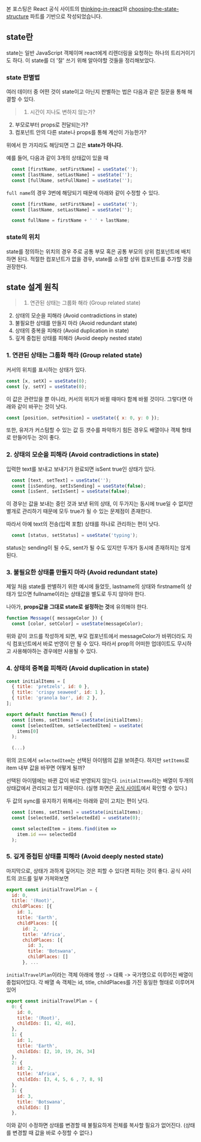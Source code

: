 본 포스팅은 React 공식 사이트의
[thinking-in-react](https://ko.react.dev/learn/thinking-in-react)와 [choosing-the-state-structure](https://ko.react.dev/learn/choosing-the-state-structure) 파트를 기반으로 작성되었습니다.

## state란
state는 일반 JavaScript 객체이며 react에게 리렌더링을 요청하는 하나의 트리거이기도 하다. 이 state를 더 '잘' 쓰기 위해 알아야할 것들을 정리해보았다.

### state 판별법

여러 데이터 중 어떤 것이 state이고 아닌지 판별하는 법은 다음과 같은 질문을 통해 해결할 수 있다.
>1. 시간이 지나도 변하지 않는가? 
2. 부모로부터 props로 전달되는가? 
3. 컴포넌트 안의 다른 state나 props를 통해 계산이 가능한가?

위에서 한 가지라도 해당되면 그 값은 **state가 아니다.**

예를 들어, 다음과 같이 3개의 상태값이 있을 때
```js
  const [firstName, setFirstName] = useState('');
  const [lastName, setLastName] = useState('');
  const [fullName, setFullName] = useState('');
```

`full name`의 경우
3번에 해당되기 때문에
아래와 같이 수정할 수 있다.
```js
  const [firstName, setFirstName] = useState('');
  const [lastName, setLastName] = useState('');

  const fullName = firstName + ' ' + lastName;
```

### state의 위치

state를 정의하는 위치의 경우 주로 공통 부모 혹은 공통 부모의 상위 컴포넌트에 배치하면 된다. 
적절한 컴포넌트가 없을 경우, state를 소유할 상위 컴포넌트를 추가할 것을 권장한다.


## state 설계 원칙

>1. 연관된 상태는 그룹화 해라 (Group related state) 
2. 상태의 모순을 피해라 (Avoid contradictions in state)
3. 불필요한 상태를 만들지 마라 (Avoid redundant state)
4. 상태의 중복을 피해라 (Avoid duplication in state)
5. 깊게 중첩된 상태를 피해라 (Avoid deeply nested state)

### 1. 연관된 상태는 그룹화 해라 (Group related state) 

커서의 위치를 표시하는 상태가 있다.
```js
const [x, setX] = useState(0);
const [y, setY] = useState(0);
```
이 값은 관련있을 뿐 아니라, 커서의 위치가 바뀔 때마다 함께 바뀔 것이다. 
그렇다면 아래와 같이 바꾸는 것이 낫다.
```js
const [position, setPosition] = useState({ x: 0, y: 0 });
```

또한, 유저가 커스텀할 수 있는 값 등 갯수를 파악하기 힘든 경우도 배열이나 객체 형태로 만들어두는 것이 좋다.


### 2. 상태의 모순을 피해라 (Avoid contradictions in state)

입력한 text를 보내고 보내기가 완료되면 isSent true인 상태가 있다.
```js
  const [text, setText] = useState('');
  const [isSending, setIsSending] = useState(false);
  const [isSent, setIsSent] = useState(false);
```
이 경우는 값을 보내는 중인 것과 보낸 뒤의 상태, 이 두가지는 동시에 true일 수 없지만 별개로 관리하기 때문에 모두 true가 될 수 있는 문제점이 존재한다.

따라서 아예 text의 전송(입력 포함) 상태를 하나로 관리하는 편이 낫다. 
```js
  const [status, setStatus] = useState('typing');
```
status는 sending이 될 수도, sent가 될 수도 있지만 두개가 동시에 존재하지는 않게 된다.


### 3. 불필요한 상태를 만들지 마라 (Avoid redundant state)

 제일 처음 state를 판별하기 위한 예시에 들었듯,
lastname의 상태와 firstname의 상태가 있으면 fullname이라는 상태값을 별도로 두지 않아야 한다.

나아가, **props값을 그대로 state로 설정하는 것**에 유의해야 한다.
```js
function Message({ messageColor }) {
  const [color, setColor] = useState(messageColor);
```

위와 같이 코드를 작성하게 되면, 부모 컴포넌트에서 messageColor가 바뀌더라도 자식 컴포넌트에서 바로 반영이 안 될 수 있다. 따라서 prop의 어떠한 업데이트도 무시하고 사용해야하는 경우에만 사용될 수 있다.


### 4. 상태의 중복을 피해라 (Avoid duplication in state)

```js
const initialItems = [
  { title: 'pretzels', id: 0 },
  { title: 'crispy seaweed', id: 1 },
  { title: 'granola bar', id: 2 },
];

export default function Menu() {
  const [items, setItems] = useState(initialItems);
  const [selectedItem, setSelectedItem] = useState(
    items[0]
  );
  
  (...)
```
위의 코드에서 `selectedItem`는 선택된 아이템의 값을 보여준다. 하지만 `setItems`로 item 내부 값을 바꾸면 어떻게 될까?

선택된 아이템에는 바뀐 값이 바로 반영되지 않는다. `initialItems`라는 배열이 두개의 상태값에서 관리되고 있기 때문이다.
(실행 화면은 [공식 사이트](https://ko.react.dev/learn/choosing-the-state-structure)에서 확인할 수 있다.)

두 값의 sync를 유지하기 위해서는 아래와 같이 고치는 편이 낫다.

```js
  const [items, setItems] = useState(initialItems);
  const [selectedId, setSelectedId] = useState(0);

  const selectedItem = items.find(item =>
    item.id === selectedId
  );
```


### 5. 깊게 중첩된 상태를 피해라 (Avoid deeply nested state)


 마지막으로, 상태가 과하게 깊어지는 것은 피할 수 있다면 피하는 것이 좋다.
공식 사이트의 코드를 일부 가져와보면

```js
export const initialTravelPlan = {
  id: 0,
  title: '(Root)',
  childPlaces: [{
    id: 1,
    title: 'Earth',
    childPlaces: [{
      id: 2,
      title: 'Africa',
      childPlaces: [{
        id: 3,
        title: 'Botswana',
        childPlaces: []
      }, ...
```

`initialTravelPlan`이라는 객체 아래에 행성 -> 대륙 -> 국가명으로 이루어진 배열이 중첩되어있다.
각 배열 속 객체는 id, title, childPlaces를 가진 동일한 형태로 이루어져 있어

```js
export const initialTravelPlan = {
  0: {
    id: 0,
    title: '(Root)',
    childIds: [1, 42, 46],
  },
  1: {
    id: 1,
    title: 'Earth',
    childIds: [2, 10, 19, 26, 34]
  },
  2: {
    id: 2,
    title: 'Africa',
    childIds: [3, 4, 5, 6 , 7, 8, 9]
  }, 
  3: {
    id: 3,
    title: 'Botswana',
    childIds: []
  },
```
이와 같이 수정하면
상태를 변경할 때 불필요하게 전체를 복사할 필요가 없어진다.
(상태를 변경할 때 값을 바로 수정할 수 없다.)